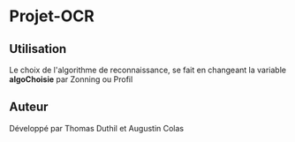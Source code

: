 # Projet-OCR

## Utilisation
Le choix de l'algorithme de reconnaissance, se fait en changeant la variable **algoChoisie** par Zonning ou Profil

## Auteur
Développé par Thomas Duthil et Augustin Colas
